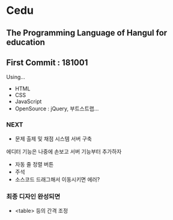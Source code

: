 ﻿# Cedu
## The Programming Language of Hangul for education
## First Commit : 181001

Using...
- HTML
- CSS
- JavaScript
- OpenSource : jQuery, 부트스트랩...

### NEXT
- 문제 출제 및 채점 시스템 서버 구축

에디터 기능은 나중에 손보고
서버 기능부터 추가하자

- 자동 줄 정렬 버튼
- 주석
- 소스코드 드래그해서 이동시키면 에러?

### 최종 디자인 완성되면
- \<table\> 등의 간격 조정
